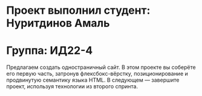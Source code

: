 # Проект выполнил студент: Нуритдинов Амаль

# Группа: ИД22-4

Предлагаем создать одностраничный сайт. В этом проекте вы соберёте его первую часть, затронув флексбокс-вёрстку, позиционирование и продвинутую семантику языка HTML. В следующем — завершите проект, используя технологии из второго спринта. 
